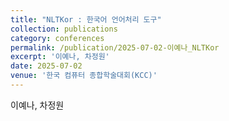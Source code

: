 ```yaml
---
title: "NLTKor : 한국어 언어처리 도구"
collection: publications
category: conferences
permalink: /publication/2025-07-02-이예나_NLTKor
excerpt: '이예나, 차정원'
date: 2025-07-02
venue: '한국 컴퓨터 종합학술대회(KCC)'
---
```

이예나, 차정원

